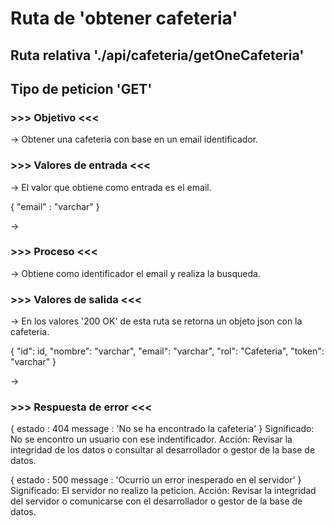 # Ruta de 'obtener cafeteria'

## Ruta relativa './api/cafeteria/getOneCafeteria'

## Tipo de peticion 'GET'

### >>> Objetivo <<<

-> Obtener una cafeteria con base en un email identificador.

### >>> Valores de entrada <<<

->  El valor que obtiene como entrada es el email.

{
 "email" : "varchar" 
}

-> 

### >>> Proceso <<<

-> Obtiene como identificador el email y realiza la busqueda.

### >>> Valores de salida <<<

-> En los valores '200 OK' de esta ruta se retorna un objeto json con la cafeteria.

{
"id": id,
"nombre": "varchar",
"email": "varchar",
"rol": "Cafeteria",
"token": "varchar"
}

-> 

### >>> Respuesta de error <<<

{
estado : 404 
message : 'No se ha encontrado la cafeteria'
}
Significado: No se encontro un usuario con ese indentificador.
Acción: Revisar la integridad de los datos o consultar al desarrollador o gestor de la base de datos.

{
estado : 500 
message : 'Ocurrio un error inesperado en el servidor'
}
Significado: El servidor no realizo la peticion.
Acción: Revisar la integridad del servidor o comunicarse con el desarrollador o gestor de la base de datos.